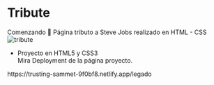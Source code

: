 # Tribute 
Comenzando 🚀
Página tributo a Steve Jobs realizado en HTML - CSS 
![tribute](https://i.ibb.co/pb3dhT8/tribute.png)
<ul>
<li>Proyecto en HTML5 y CSS3 </li>
Mira Deployment de la página proyecto.</ul>
https://trusting-sammet-9f0bf8.netlify.app/legado
